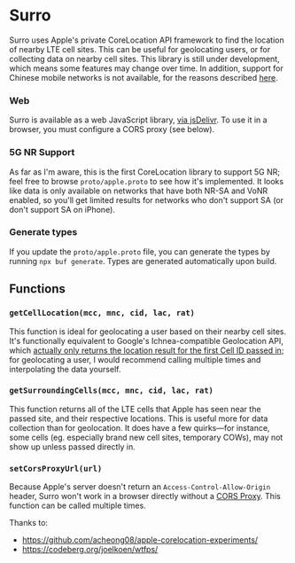 # Surro

Surro uses Apple's private CoreLocation API framework to find the location of nearby LTE cell sites. This can be useful for geolocating users, or for collecting data on nearby cell sites. This library is still under development, which means some features may change over time. In addition, support for Chinese mobile networks is not available, for the reasons described [here](https://github.com/acheong08/apple-corelocation-experiments?tab=readme-ov-file#china).

### Web

Surro is available as a web JavaScript library, [via jsDelivr](https://cdn.jsdelivr.net/npm/surro/dist/web/surro.js). To use it in a browser, you must configure a CORS proxy (see below).

### 5G NR Support

As far as I'm aware, this is the first CoreLocation library to support 5G NR; feel free to browse `proto/apple.proto` to see how it's implemented. It looks like data is only available on networks that have both NR-SA and VoNR enabled, so you'll get limited results for networks who don't support SA (or don't support SA on iPhone).

### Generate types
If you update the `proto/apple.proto` file, you can generate the types by running `npx buf generate`. Types are generated automatically upon build.

## Functions

### `getCellLocation(mcc, mnc, cid, lac, rat)`

This function is ideal for geolocating a user based on their nearby cell sites. It's functionally equivalent to Google's Ichnea-compatible Geolocation API, which [actually only returns the location result for the first Cell ID passed in](https://issuetracker.google.com/issues/35824952); for geolocating a user, I would recommend calling multiple times and interpolating the data yourself.

### `getSurroundingCells(mcc, mnc, cid, lac, rat)`

This function returns all of the LTE cells that Apple has seen near the passed site, and their respective locations. This is useful more for data collection than for geolocation. It does have a few quirks—for instance, some cells (eg. especially brand new cell sites, temporary COWs), may not show up unless passed directly in. 

### `setCorsProxyUrl(url)`

Because Apple's server doesn't return an `Access-Control-Allow-Origin` header, Surro won't work in a browser directly without a [CORS Proxy](https://httptoolkit.com/blog/cors-proxies/). This function can be called multiple times.

Thanks to: 
- https://github.com/acheong08/apple-corelocation-experiments/
- https://codeberg.org/joelkoen/wtfps/
